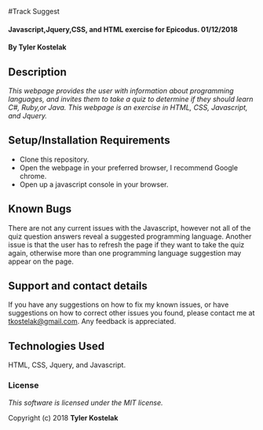 #Track Suggest

#### Javascript,Jquery,CSS, and HTML exercise for Epicodus. 01/12/2018

#### By **Tyler Kostelak**

## Description

_This webpage provides the user with information about programming languages, and invites them to take a quiz to determine if they should learn C#, Ruby,or Java. This webpage is an exercise in HTML, CSS, Javascript, and Jquery._

## Setup/Installation Requirements

* Clone this repository.
* Open the webpage in your preferred browser, I recommend Google chrome.
* Open up a javascript console in your browser.

## Known Bugs

There are not any current issues with the Javascript, however not all of the quiz question answers reveal a suggested programming language. Another issue is that the user has to refresh the page if they want to take the quiz again, otherwise more than one programming language suggestion may appear on the page.

## Support and contact details

If you have any suggestions on how to fix my known issues, or have suggestions on how to correct other issues you found, please contact me at tkostelak@gmail.com. Any feedback is appreciated.

## Technologies Used

HTML, CSS, Jquery, and Javascript.

### License

*This software is licensed under the MIT license.*

Copyright (c) 2018 **Tyler Kostelak**
